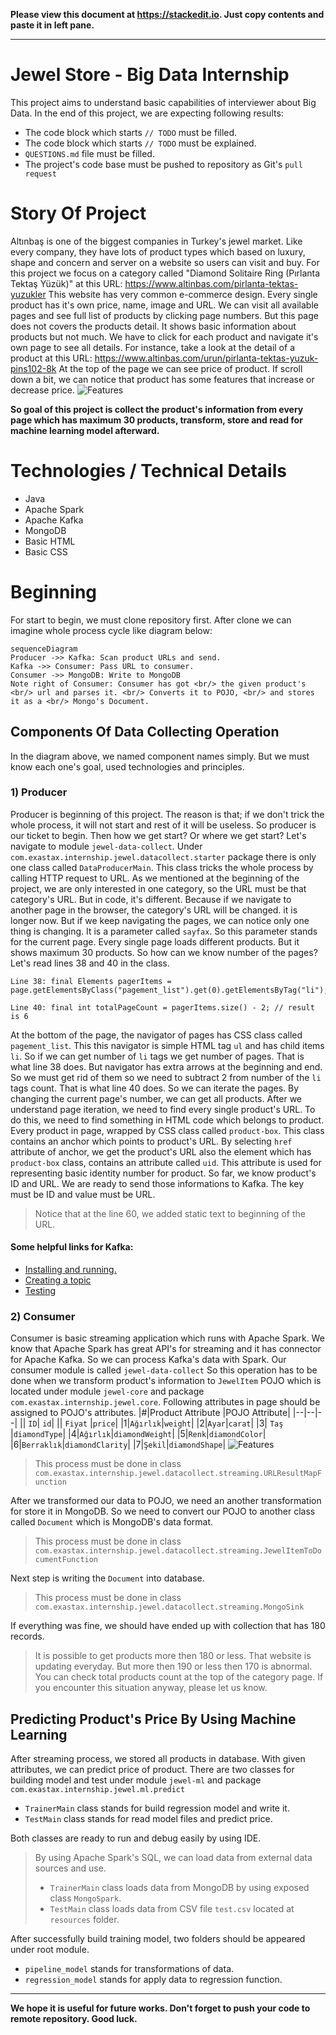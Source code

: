 
**Please view this document at https://stackedit.io. Just copy contents and paste it in left pane.**

---


# Jewel Store - Big Data Internship
This project aims to understand basic capabilities of interviewer about Big Data.
In the end of this project, we are expecting following results:
- The code block which starts `// TODO` must be filled.
- The code block which starts `// TODO` must be explained.
- `QUESTIONS.md` file must be filled.
- The project's code base must be pushed to repository as Git's `pull request`


# Story Of Project
Altınbaş is one of the biggest companies in Turkey's jewel market. Like every company, they have lots of product types which based on luxury, shape and concern and server on a website so users can visit and buy.
For this project we focus on a category called "Diamond Solitaire Ring (Pırlanta Tektaş Yüzük)" at this URL: https://www.altinbas.com/pirlanta-tektas-yuzukler
This website has very common e-commerce design. Every single product has it's own price, name, image and URL. We can visit all available pages and see full list of products by clicking page numbers.
But this page does not covers the products detail. It shows basic information about products but not much. We have to click for each product and navigate it's own page to see all details.
For instance, take a look at the detail of a product at this URL: https://www.altinbas.com/urun/pirlanta-tektas-yuzuk-pins102-8k
At the top of the page we can see price of product. If scroll down a bit, we can notice that product has some features that increase or decrease price.
![Features](https://i.ibb.co/jwCZ6w5/Screenshot-from-2019-04-22-00-28-35.png)

**So goal of this project is collect the product's information from every page which has maximum 30 products, transform, store and read for machine learning model afterward.**

# Technologies / Technical Details

  - Java
  - Apache Spark
  - Apache Kafka
  - MongoDB
  - Basic HTML
  - Basic CSS

# Beginning
For start to begin, we must clone repository first. After clone we can imagine whole process cycle like diagram below:
```mermaid
sequenceDiagram
Producer ->> Kafka: Scan product URLs and send.
Kafka ->> Consumer: Pass URL to consumer.
Consumer ->> MongoDB: Write to MongoDB
Note right of Consumer: Consumer has got <br/> the given product's <br/> url and parses it. <br/> Converts it to POJO, <br/> and stores it as a <br/> Mongo's Document.

```

## Components Of Data Collecting Operation
In the diagram above, we named component names simply. But we must know each one's goal, used technologies and principles.

### 1) Producer
Producer is beginning of this project. The reason is that; if we don't trick the whole process, it will not start and rest of it will be useless. So producer is our ticket to begin.
Then how we get start? Or where we get start? Let's navigate to module  `jewel-data-collect`. Under `com.exastax.internship.jewel.datacollect.starter` package there is only one class  called `DataProducerMain`. This class tricks the whole process by calling HTTP request to URL.
As we mentioned at the beginning of the project, we are only interested in  one category, so the URL must be that category's URL. But in code, it's different. Because if we navigate to another page in the browser, the category's URL will be changed. it is longer now. But if we keep navigating the pages, we can notice only one thing is changing. It is a parameter called `sayfax`.
So this parameter stands for the current page. Every single page loads different products. But it shows maximum 30 products.
So how can we know number of the pages? Let's read lines 38 and 40 in the class.

    Line 38: final Elements pagerItems = page.getElementsByClass("pagement_list").get(0).getElementsByTag("li");

    Line 40: final int totalPageCount = pagerItems.size() - 2; // result is 6

At the bottom of the page, the navigator of pages has CSS class called `pagement_list`. This this navigator is simple HTML tag `ul` and has child items `li`. So if we can get number of `li` tags we get number of pages.
That is what line 38 does.
But navigator has extra arrows at the beginning and end. So we must get rid of them so we need to subtract 2 from number of the `li` tags count.
That is what line 40 does.
So we can iterate the pages. By changing the current page's number, we can get all products.
After we understand page iteration, we need to find every single product's URL. To do this, we need to find something in HTML code which belongs to product.
Every product in page, wrapped by CSS class called `product-box`. This class contains an anchor which points to product's URL. By selecting `href` attribute of anchor, we get the product's URL also the element which has `product-box` class, contains an attribute called `uid`. This attribute is used for representing basic identity number for product.
So far, we know product's ID and URL. We are ready to send those informations to Kafka. The key must be ID and value must be URL.
> Notice that at the line 60, we added static text to beginning of the URL.

#### Some helpful links for Kafka:
- [Installing and running.](https://www.tutorialspoint.com/apache_kafka/apache_kafka_installation_steps.htm)
- [Creating a topic](https://kafka.apache.org/quickstart#quickstart_createtopic)
- [Testing](https://kafka.apache.org/quickstart#quickstart_consume)

### 2) Consumer
Consumer is basic streaming application which runs with Apache Spark. We know that Apache Spark has great API's for streaming and it has connector for Apache Kafka. So we can process Kafka's data with Spark.
Our consumer module is called `jewel-data-collect`
So this operation has to be done when we transform product's information to `JewelItem` POJO which is located under module `jewel-core` and package` com.exastax.internship.jewel.core`. Following attributes in page should be assigned to POJO's attributes.
|#|Product Attribute |POJO Attribute|
|--|--|--|
|| `ID`| `id`|
|| `Fiyat` |`price`|
|1|`Ağırlık`|`weight`|
|2|`Ayar`|`carat`|
|3| `Taş` |`diamondType`|
|4|`Ağırlık`|`diamondWeight`|
|5|`Renk`|`diamondColor`|
|6|`Berraklık`|`diamondClarity`|
|7|`Şekil`|`diamondShape`|
![Features](https://i.ibb.co/CWCrnpb/numbered.png)

> This process must be done in class `com.exastax.internship.jewel.datacollect.streaming.URLResultMapFunction`

After we transformed our data to POJO, we need an another transformation for store it in MongoDB. So we need to convert our POJO to another class called `Document` which is MongoDB's data format.
> This process must be done in class `com.exastax.internship.jewel.datacollect.streaming.JewelItemToDocumentFunction`

Next step is writing the `Document` into database.
> This process must be done in class `com.exastax.internship.jewel.datacollect.streaming.MongoSink`

If everything was fine, we should have ended up with collection that has 180 records.
> It is possible to get products more then 180 or less. That website is updating everyday. But more then 190 or less then 170 is abnormal.  You can check total products count at the top of the category page.
If you encounter this situation anyway, please let us know.

## Predicting Product's Price By Using Machine Learning
After streaming process, we stored all products in database. With given attributes, we can predict price of product.
There are two classes for building model and test under module `jewel-ml` and package `com.exastax.internship.jewel.ml.predict`
- `TrainerMain` class stands for build regression model and write it.
- `TestMain` class stands for read model files and predict price.

Both classes are ready to run and debug easily by using IDE.

> By using Apache Spark's SQL, we can load data from external data sources and use.
> - `TrainerMain` class loads data from MongoDB by using exposed class `MongoSpark`.
> - `TestMain` class loads data from CSV file `test.csv` located at `resources` folder.

After successfully build training model, two folders should be appeared under root module.

- `pipeline_model` stands for transformations of data.
- `regression_model` stands for apply data to regression function.

---
**We hope it is useful for future works. Don't forget to push your code to remote repository.
Good luck.**